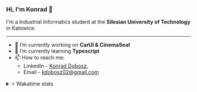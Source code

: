 ### Hi, I'm Konrad 👋

I'm a Industrial Informatics student at the **Silesian University of Technology** in Katowice.


---
- 🔭 I’m currently working on **CarUI & CinemaSeat**
- 🌱 I’m currently learning **Typescript**
- 📫 How to reach me:
  - LinkedIn - [Konrad Dobosz](https://www.linkedin.com/in/konrad-dobosz-18310b1a2),
  - Email - [kdobosz02@gmail.com](mailto:kdobosz02@gmail.com)

<details>
  <summary>⚡ Wakatime stats</summary>
  <br>
  
  [![Konrad's wakatime stats](https://github-readme-stats.vercel.app/api/wakatime?username=kDobosz&layout=compact)](https://github.com/anuraghazra/github-readme-stats)
</details>

<!--
**k-Dobosz/k-Dobosz** is a ✨ _special_ ✨ repository because its `README.md` (this file) appears on your GitHub profile.

Here are some ideas to get you started:

- 🔭 I’m currently working on ...
- 🌱 I’m currently learning ...
- 👯 I’m looking to collaborate on ...
- 🤔 I’m looking for help with ...
- 💬 Ask me about ...
- 📫 How to reach me: ...
- 😄 Pronouns: ...
- ⚡ Fun fact: ...
-->
